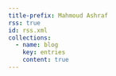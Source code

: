 ```yaml
---
title-prefix: Mahmoud Ashraf
rss: true
id: rss.xml
collections:
  - name: blog
    key: entries
    content: true
---
```

